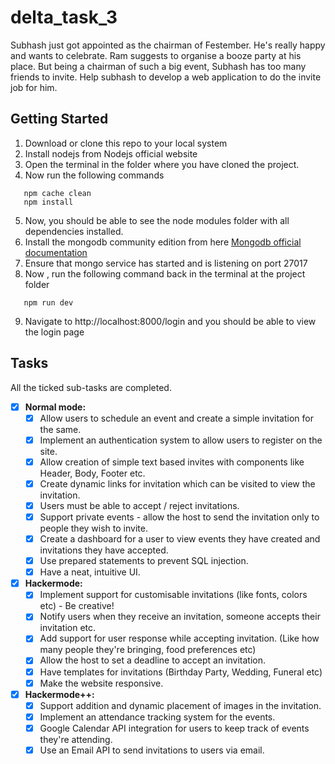 # delta_task_3

Subhash just got appointed as the chairman of Festember. He's really happy and wants to celebrate. Ram suggests to organise a booze party at his place. But being a chairman of such a big event, Subhash has too many friends to invite. Help subhash to develop a web application to do the invite job for him.

## Getting Started

1. Download or clone this repo to your local system
2. Install nodejs from Nodejs official website
3. Open the terminal in the folder where you have cloned the project.
4. Now run the following commands

```
   npm cache clean
   npm install
```

5. Now, you should be able to see the node modules folder with all dependencies installed.
6. Install the mongodb community edition from here [Mongodb official documentation](https://docs.mongodb.com/manual/administration/install-community/)
7. Ensure that mongo service has started and is listening on port 27017
8. Now , run the following command back in the terminal at the project folder

```
   npm run dev
```

9. Navigate to http://localhost:8000/login and you should be able to view the login page

## Tasks

All the ticked sub-tasks are completed.

- [x] **Normal mode:**
  - [x] Allow users to schedule an event and create a simple invitation for the same.
  - [x] Implement an authentication system to allow users to register on the site.
  - [x] Allow creation of simple text based invites with components like Header, Body, Footer etc.
  - [x] Create dynamic links for invitation which can be visited to view the invitation.
  - [x] Users must be able to accept / reject invitations.
  - [x] Support private events - allow the host to send the invitation only to people they wish to invite.
  - [x] Create a dashboard for a user to view events they have created and invitations they have accepted.
  - [x] Use prepared statements to prevent SQL injection.
  - [x] Have a neat, intuitive UI.
- [x] **Hackermode:**
  - [x] Implement support for customisable invitations (like fonts, colors etc) - Be creative!
  - [x] Notify users when they receive an invitation, someone accepts their invitation etc.
  - [x] Add support for user response while accepting invitation. (Like how many people they're bringing, food preferences etc)
  - [x] Allow the host to set a deadline to accept an invitation.
  - [x] Have templates for invitations (Birthday Party, Wedding, Funeral etc)
  - [x] Make the website responsive.
- [x] **Hackermode++:**
  - [x] Support addition and dynamic placement of images in the invitation.
  - [x] Implement an attendance tracking system for the events.
  - [x] Google Calendar API integration for users to keep track of events they're attending.
  - [x] Use an Email API to send invitations to users via email.
